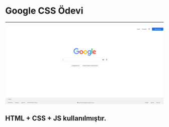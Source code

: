 # Google CSS Ödevi
--- 




![Resim!](images/google.png "index.html")




## HTML + CSS + JS kullanılmıştır. 